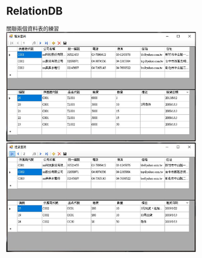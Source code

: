 # RelationDB

關聯兩個資料表的練習    
![image](https://github.com/louis0819/RelationDB/blob/master/show1.jpg)
![image](https://github.com/louis0819/RelationDB/blob/master/show2.jpg)
